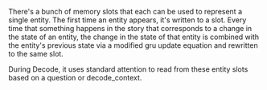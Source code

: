 There's a bunch of memory slots that each can be used to represent a single entity. The first time an entity appears, it's written to a slot. Every time that something happens in the story that corresponds to a change in the state of an entity, the change in the state of that entity is combined with the entity's previous state via a modified gru update equation and rewritten to the same slot.

During Decode, it uses standard attention to read from these entity slots based on a question or decode_context.

